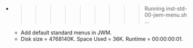 * >>>>>>>>> Running inst-std-00-jwm-menu.sh ...
  * Add default standard menus in JWM.
  * Disk size = 4768140K. Space Used = 36K. Runtime = 00:00:00:01.
